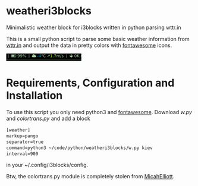 # weatheri3blocks
Minimalistic weather block for i3blocks written in python parsing wttr.in


This is a small python script to parse some basic weather information from
[wttr.in](https://wttr.in/) and output the data in pretty colors with [fontawesome](https://pypi.org/project/fontawesome/) icons. 

![image](block.jpg)

# Requirements, Configuration and Installation
To use this script you only need python3 and
[fontawesome](https://pypi.org/project/fontawesome/). Download *w.py* and
*colortrans.py* and add a block

    [weather]
    markup=pango
    separator=true
    command=python3 ~/code/python/weatheri3blocks/w.py kiev
    interval=900
    
in your ~/.config/i3blocks/config.


Btw, the colortrans.py module is completely stolen from [MicahElliott](https://gist.github.com/MicahElliott/719710).

